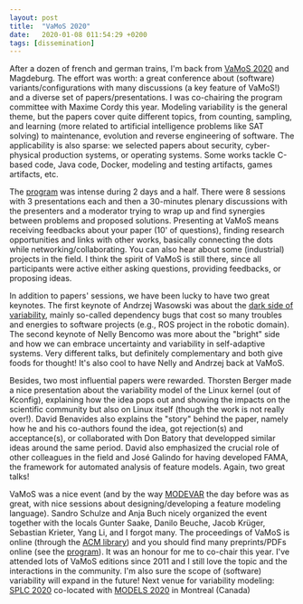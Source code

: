```yaml
---
layout: post
title:  "VaMoS 2020"
date:   2020-01-08 011:54:29 +0200
tags: [dissemination] 
---
```


After a dozen of french and german trains, I'm back from [VaMoS 2020](https://vamos2020.dbse.iti.cs.ovgu.de/) and Magdeburg. The effort was worth: a great conference about (software) variants/configurations with many discussions (a key feature of VaMoS!) and a diverse set of papers/presentations. I was co-chairing the program committee with Maxime Cordy this year.
Modeling variability is the general theme, but the papers cover quite different topics, from counting, sampling, and learning (more related to artificial intelligence problems like SAT solving) to maintenance, evolution and reverse engineering of software. The applicability is also sparse: we selected papers about security, cyber-physical production systems, or operating systems. Some works tackle C-based code, Java code, Docker, modeling and testing artifacts, games artifacts, etc.

The [program](https://vamos2020.dbse.iti.cs.ovgu.de/program.html) was intense during 2 days and a half. There were 8 sessions with 3 presentations each and then a 30-minutes plenary discussions with the presenters and a moderator trying to wrap up and find synergies between problems and proposed solutions. Presenting at VaMoS means receiving feedbacks about your paper (10' of questions), finding research opportunities and links with other works, basically connecting the dots while networking/collaborating. You can also hear about some (industrial) projects in the field. I think the spirit of VaMoS is still there, since all participants were active either asking questions, providing feedbacks, or proposing ideas.

In addition to papers' sessions, we have been lucky to have two great keynotes. The first keynote of Andrzej Wasowski was about the [dark side of variability](https://www.slideshare.net/AndrzejWasowski/maindependency-bugs-the-dark-side-of-variability-reuse-and-modularity), mainly so-called dependency bugs that cost so many troubles and energies to software projects (e.g., ROS project in the robotic domain). The second keynote of Nelly Bencomo was more about the "bright" side and how we can embrace uncertainty and variability in self-adaptive systems. Very different talks, but definitely complementary and both give foods for thought! It's also cool to have Nelly and Andrzej back at VaMoS.

Besides, two most influential papers were rewarded. Thorsten Berger made a nice presentation about the variability model of the Linux kernel (out of Kconfig), explaining how the idea pops out and showing the impacts on the scientific community but also on Linux itself (though the work is not really over!). David Benavides also explains the "story" behind the paper, namely how he and his co-authors found the idea, got rejection(s) and acceptance(s), or collaborated with Don Batory that developped similar ideas around the same period. David also emphasized the crucial role of other colleagues in the field and José Galindo for having developed FAMA, the framework for automated analysis of feature models. Again, two great talks!

VaMoS was a nice event (and by the way [MODEVAR](https://modevar.github.io/) the day before was as great, with nice sessions about designing/developing a feature modeling language). Sandro Schulze and Anja Buch nicely organized the event together with the locals Gunter Saake, Danilo Beuche, Jacob Krüger, Sebastian Krieter, Yang Li, and I forgot many.
The proceedings of VaMoS is online (through the [ACM library](http://dl.acm.org/citation.cfm?id=3377024)) and you should find many preprints/PDFs online (see the [program](https://vamos2020.dbse.iti.cs.ovgu.de/program.html)). It was an honour for me to co-chair this year. I've attended lots of VaMoS editions since 2011 and I still love the topic and the interactions in the community. I'm also sure the scope of (software) variability will expand in the future! Next venue for variability modeling: [SPLC 2020](http://splc2020.net/) co-located with [MODELS 2020](http://www.modelsconference.org/) in Montreal (Canada) 



